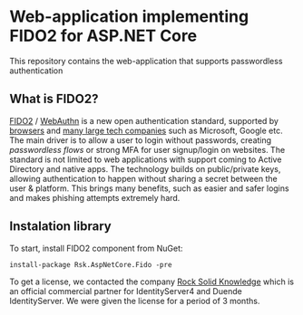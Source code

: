 # Web-application implementing FIDO2 for ASP.NET Core
This repository contains the web-application that supports passwordless authentication

## What is FIDO2? 
[FIDO2](https://fidoalliance.org/fido2/) / [WebAuthn](https://www.w3.org/TR/webauthn/) is a new open authentication standard, supported by [browsers](https://www.w3.org/Consortium/Member/List) and [many large tech companies](https://fidoalliance.org/members/) such as Microsoft, Google etc.
The main driver is to allow a user to login without passwords, creating *passwordless flows* or strong MFA for user signup/login on websites.
The standard is not limited to web applications with support coming to Active Directory and native apps.
The technology builds on public/private keys, allowing authentication to happen without sharing a secret between the user & platform.
This brings many benefits, such as easier and safer logins and makes phishing attempts extremely hard.

## Instalation library
To start, install FIDO2 component from NuGet:
```scharp
install-package Rsk.AspNetCore.Fido -pre
```
To get a license, we contacted the company [Rock Solid Knowledge](https://www.identityserver.com/) which is an official commercial partner for IdentityServer4 and Duende IdentityServer. We were given the license for a period of 3 months.
